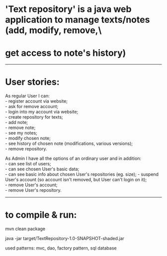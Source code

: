# 'Text repository' is a java web application to manage texts/notes (add, modify, remove,\
# get access to note's history)
--------------------------------
# User stories:

As regular User I can:\
    - register account via website;\
    - ask for remove account;\
    - login into my account via website;\
    - create repository for texts;\
    - add note;\
    - remove note;\
    - see my notes;\
    - modify chosen note;\
    - see history of chosen note (modifications, various versions);\
    - remove repository.

As Admin I have all the options of an ordinary user and in addition:\
    - can see list of users;\
    - can see chosen User's basic data;\
    - can see basic info about chosen User's repositories (eg. size);
    - suspend User's account (so account isn't removed, but User can't login on it);\
    - remove User's account;\
    - remove User's repository.

-------------
# to compile & run:

mvn clean package

java -jar target/TextRepository-1.0-SNAPSHOT-shaded.jar

used patterns: mvc, dao, factory pattern, sql database

